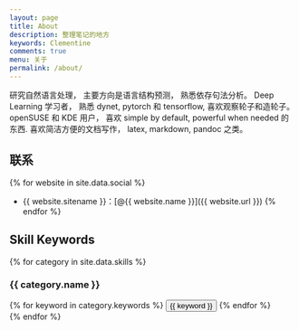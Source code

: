 ```yaml
---
layout: page
title: About
description: 整理笔记的地方
keywords: Clementine
comments: true
menu: 关于
permalink: /about/
---
```


研究自然语言处理， 主要方向是语言结构预测， 熟悉依存句法分析。
Deep Learning 学习者， 熟悉 dynet, pytorch 和 tensorflow, 喜欢观察轮子和造轮子。
openSUSE 和 KDE 用户， 喜欢 simple by default, powerful when needed 的东西.
喜欢简洁方便的文档写作， latex, markdown, pandoc 之类。
## 联系

{% for website in site.data.social %}
* {{ website.sitename }}：[@{{ website.name }}]({{ website.url }})
{% endfor %}

## Skill Keywords

{% for category in site.data.skills %}
### {{ category.name }}
<div class="btn-inline">
{% for keyword in category.keywords %}
<button class="btn btn-outline" type="button">{{ keyword }}</button>
{% endfor %}
</div>
{% endfor %}
